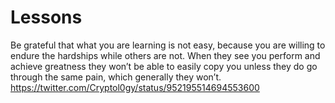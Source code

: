 # Lessons

Be grateful that what you are learning is not easy, because you are willing to endure the hardships while others are not. When they see you perform and achieve greatness they won’t be able to easily copy you unless they do go through the same pain, which generally they won’t.
<https://twitter.com/Cryptol0gy/status/952195514694553600>
